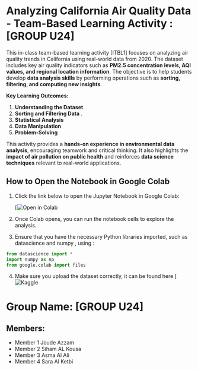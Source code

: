 # Analyzing California Air Quality Data - Team-Based Learning Activity : [GROUP U24]

This in-class team-based learning activity [ITBL1] focuses on analyzing air quality trends in California using real-world data from 2020. The dataset includes key air quality indicators such as **PM2.5 concentration levels, AQI values, and regional location information**. The objective is to help students develop **data analysis skills** by performing operations such as **sorting, filtering, and computing new insights**.  

**Key Learning Outcomes:**  
1. **Understanding the Dataset**  
2. **Sorting and Filtering Data** .  
3. **Statistical Analysis**
4. **Data Manipulation** 
5. **Problem-Solving**
   
This activity provides a **hands-on experience in environmental data analysis**, encouraging teamwork and critical thinking. It also highlights the **impact of air pollution on public health** and reinforces **data science techniques** relevant to real-world applications.


## How to Open the Notebook in Google Colab

1. Click the link below to open the Jupyter Notebook in Google Colab:  

   [![Open in Colab](https://colab.research.google.com/drive/1kVOben7F9RECF2T8x43xW5Uc4pyJWlBU?usp=sharing)

2. Once Colab opens, you can run the notebook cells to explore the analysis.
3. Ensure that you have the necessary Python libraries imported, such as datascience and numpy , using :

```python
from datascience import *
import numpy as np
from google.colab import files
   ```

4. Make sure you upload the dataset correctly, it can be found here [![Kaggle](https://www.kaggle.com/datasets/thaddeussegura/california-air-quality-2020-through-sept10th)
# Group Name: [GROUP U24]
## Members:
- Member 1 Joude Azzam
- Member 2 Siham AL Kousa
- Member 3 Asma Al Ali
- Member 4 Sara Al Ketbi

